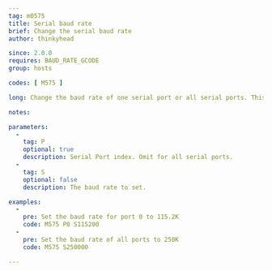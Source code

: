 ```yaml
---
tag: m0575
title: Serial baud rate
brief: Change the serial baud rate
author: thinkyhead

since: 2.0.0
requires: BAUD_RATE_GCODE
group: hosts

codes: [ M575 ]

long: Change the baud rate of one serial port or all serial ports. This command will interrupt serial communication to the host and may reset the firmware when the host reconnects at the new baud rate.

notes:

parameters:
  -
    tag: P
    optional: true
    description: Serial Port index. Omit for all serial ports.
  -
    tag: S
    optional: false
    description: The baud rate to set.

examples:
  -
    pre: Set the baud rate for port 0 to 115.2K
    code: M575 P0 S115200
  -
    pre: Set the baud rate of all ports to 250K
    code: M575 S250000

---
```

